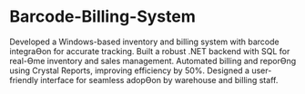 # Barcode-Billing-System
 Developed a Windows-based inventory and billing system with barcode integraƟon for accurate
tracking.
 Built a robust .NET backend with SQL for real-Ɵme inventory and sales management.
 Automated billing and reporƟng using Crystal Reports, improving efficiency by 50%.
 Designed a user-friendly interface for seamless adopƟon by warehouse and billing staff. 
